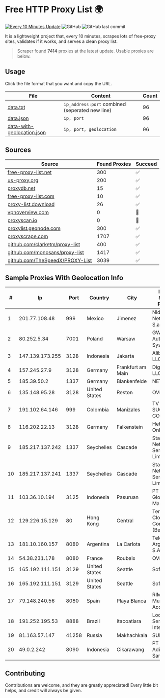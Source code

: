 
# Free HTTP Proxy List 🌍

[![Every 10 Minutes Update](https://github.com/mertguvencli/http-proxy-list/actions/workflows/main.yml/badge.svg?branch=main)](https://github.com/mertguvencli/http-proxy-list/actions/workflows/main.yml)
![GitHub](https://img.shields.io/github/license/mertguvencli/http-proxy-list)
![GitHub last commit](https://img.shields.io/github/last-commit/mertguvencli/http-proxy-list)

It is a lightweight project that, every 10 minutes, scrapes lots of free-proxy sites, validates if it works, and serves a clean proxy list.


> Scraper found **7414** proxies at the latest update. Usable proxies are below.

## Usage

Click the file format that you want and copy the URL.


|File|Content|Count|
|----|-------|-----|
|[data.txt](https://raw.githubusercontent.com/mertguvencli/http-proxy-list/main/proxy-list/data.txt)|`ip_address:port` combined (seperated new line)|96|
|[data.json](https://raw.githubusercontent.com/mertguvencli/http-proxy-list/main/proxy-list/data.json)|`ip, port`|96|
|[data-with-geolocation.json](https://raw.githubusercontent.com/mertguvencli/http-proxy-list/main/proxy-list/data-with-geolocation.json)|`ip, port, geolocation`|96|

## Sources

|Source|Found Proxies|Succeed|
|------|-------------|-------|
|[free-proxy-list.net](https://free-proxy-list.net)|300|✅|
|[us-proxy.org](https://www.us-proxy.org)|200|✅|
|[proxydb.net](http://proxydb.net)|15|✅|
|[free-proxy-list.com](https://free-proxy-list.com/?page=&port=&type%5B%5D=http&type%5B%5D=https&up_time=0&search=Search)|10|✅|
|[proxy-list.download](https://www.proxy-list.download/HTTP)|26|✅|
|[vpnoverview.com](https://vpnoverview.com/privacy/anonymous-browsing/free-proxy-servers)|0|🚫|
|[proxyscan.io](https://www.proxyscan.io)|0|🚫|
|[proxylist.geonode.com](https://proxylist.geonode.com/api/proxy-list?limit=300&page=1&sort_by=lastChecked&sort_type=desc&protocols=http,https)|300|✅|
|[proxyscrape.com](https://api.proxyscrape.com/v2/?request=displayproxies&protocol=http&timeout=10000&country=all&ssl=all&anonymity=all)|1707|✅|
|[github.com/clarketm/proxy-list](https://raw.githubusercontent.com/clarketm/proxy-list/master/proxy-list-raw.txt)|400|✅|
|[github.com/monosans/proxy-list](https://raw.githubusercontent.com/monosans/proxy-list/main/proxies/http.txt)|1417|✅|
|[github.com/TheSpeedX/PROXY-List](https://raw.githubusercontent.com/TheSpeedX/PROXY-List/master/http.txt)|3039|✅|


## Sample Proxies With Geolocation Info

|#|Ip|Port|Country|City|Internet Service Provider|
|-|--|----|-------|----|-------------------------|
|1|201.77.108.48|999|Mexico|Jimenez|Nidix Networks S.a. De C.V.|
|2|80.252.5.34|7001|Poland|Warsaw|GWNET Autonomus System|
|3|147.139.173.255|3128|Indonesia|Jakarta|Alibaba.com LLC|
|4|157.245.27.9|3128|Germany|Frankfurt am Main|DigitalOcean, LLC|
|5|185.39.50.2|1337|Germany|Blankenfelde|NETZNUTZ|
|6|135.148.95.28|3128|United States|Reston|OVH SAS|
|7|191.102.64.146|999|Colombia|Manizales|TV AZTECA SUCURSAL COLOMBIA|
|8|116.202.22.13|3128|Germany|Falkenstein|Hetzner Online GmbH|
|9|185.217.137.242|1337|Seychelles|Cascade|Stallion Network Services Limited|
|10|185.217.137.241|1337|Seychelles|Cascade|Stallion Network Services Limited|
|11|103.36.10.194|3125|Indonesia|Pasuruan|PT Awinet Global Mandiri|
|12|129.226.15.129|80|Hong Kong|Central|Tencent Cloud Computing (Beijing) Co|
|13|181.10.160.157|8080|Argentina|La Carlota|Telecom Argentina S.A|
|14|54.38.231.178|8080|France|Roubaix|OVH SAS|
|15|165.192.111.151|3129|United States|Seattle|SoftLayer|
|16|165.192.111.151|3129|United States|Seattle|SoftLayer|
|17|79.148.240.56|8080|Spain|Playa Blanca|RIMA (Red IP Multi Acceso)|
|18|191.252.195.53|8888|Brazil|Itacoatiara|Locaweb Serviços de Internet S/A|
|19|81.163.57.147|41258|Russia|Makhachkala|SUBNET05|
|20|49.0.2.242|8090|Indonesia|Cikarawang|PT Usaha Adi Sanggoro|



## Contributing

Contributions are welcome, and they are greatly appreciated! Every
little bit helps, and credit will always be given.

